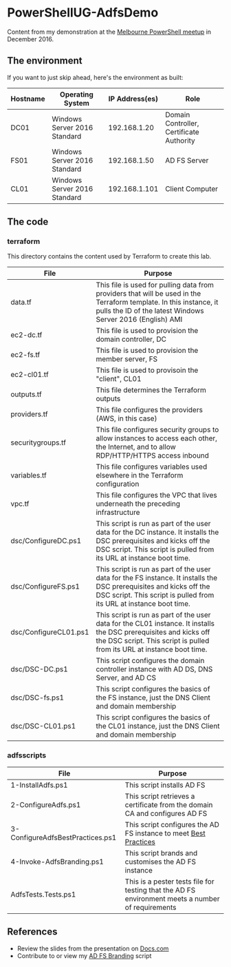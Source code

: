 # PowerShellUG-AdfsDemo
Content from my demonstration at the 
[Melbourne PowerShell meetup](https://www.meetup.com/Melbourne-PowerShell-Meetup/events/235311212/)
in December 2016.

## The environment
If you want to just skip ahead, here's the environment as built:

| Hostname | Operating System | IP Address(es) | Role |
|---|---|---|---
| DC01 | Windows Server 2016 Standard | 192.168.1.20 | Domain Controller, Certificate Authority |
| FS01 | Windows Server 2016 Standard | 192.168.1.50 | AD FS Server |
| CL01 | Windows Server 2016 Standard | 192.168.1.101 | Client Computer |

## The code

### terraform
This directory contains the content used by Terraform to create this lab.

| File | Purpose |
|--- | ---
| data.tf | This file is used for pulling data from providers that will be used in the Terraform template. In this instance, it pulls the ID of the latest Windows Server 2016 (English) AMI
| ec2-dc.tf | This file is used to provision the domain controller, DC
| ec2-fs.tf | This file is used to provision the member server, FS
| ec2-cl01.tf | This file is used to provisoin the "client", CL01 
| outputs.tf | This file determines the Terraform outputs 
| providers.tf | This file configures the providers (AWS, in this case)
| securitygroups.tf | This file configures security groups to allow instances to access each other, the Internet, and to allow RDP/HTTP/HTTPS access inbound
| variables.tf | This file configures variables used elsewhere in the Terraform configuration
| vpc.tf | This file configures the VPC that lives underneath the preceding infrastructure
| dsc/ConfigureDC.ps1 | This script is run as part of the user data for the DC instance. It installs the DSC prerequisites and kicks off the DSC script. This script is pulled from its URL at instance boot time.
| dsc/ConfigureFS.ps1 | This script is run as part of the user data for the FS instance. It installs the DSC prerequisites and kicks off the DSC script. This script is pulled from its URL at instance boot time.
| dsc/ConfigureCL01.ps1 | This script is run as part of the user data for the CL01 instance. It installs the DSC prerequisites and kicks off the DSC script. This script is pulled from its URL at instance boot time.
| dsc/DSC-DC.ps1 | This script configures the domain controller instance with AD DS, DNS Server, and AD CS
| dsc/DSC-fs.ps1 | This script configures the basics of the FS instance, just the DNS Client and domain membership
| dsc/DSC-CL01.ps1 | This script configures the basics of the CL01 instance, just the DNS Client and domain membership

### adfsscripts

| File | Purpose |
| --- | ---
| 1-InstallAdfs.ps1 | This script installs AD FS
| 2-ConfigureAdfs.ps1 | This script retrieves a certificate from the domain CA and configures AD FS
| 3-ConfigureAdfsBestPractices.ps1 | This script configures the AD FS instance to meet [Best Practices](https://flamingkeys.com/adfsbp16)
| 4-Invoke-AdfsBranding.ps1 | This script brands and customises the AD FS instance
| AdfsTests.Tests.ps1 | This is a pester tests file for testing that the AD FS environment meets a number of requirements

## References
* Review the slides from the presentation on [Docs.com](https://docs.com/chrisbrown/1408/automating-everything)
* Contribute to or view my [AD FS Branding](https://github.com/chrisbrownie/Invoke-AdfsBranding) script